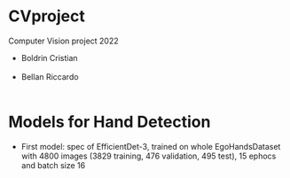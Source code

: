 # CVproject

Computer Vision project 2022

<ul>
  <li> Boldrin Cristian </li> <br>
  <li> Bellan Riccardo </li> <br>
</ul>

<h1> Models for Hand Detection </h1>

* First model: spec of EfficientDet-3, trained on whole EgoHandsDataset with 4800 images (3829 training, 476 validation, 495 test), 15 ephocs and batch size 16
